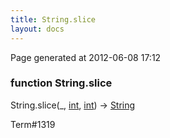 ```yaml
---
title: String.slice
layout: docs
---
```


<div class="bottom_right_note">Page generated at 2012-06-08 17:12</div>
<h3><span class="minor">function</span> String.slice</h3>

String.slice(_, <a href="/docs/int.html">int</a>, <a href="/docs/int.html">int</a>) -> <a href="/docs/String.html">String</a>
<p></p>

<p><span class="extra_minor">Term#1319</span></p>
